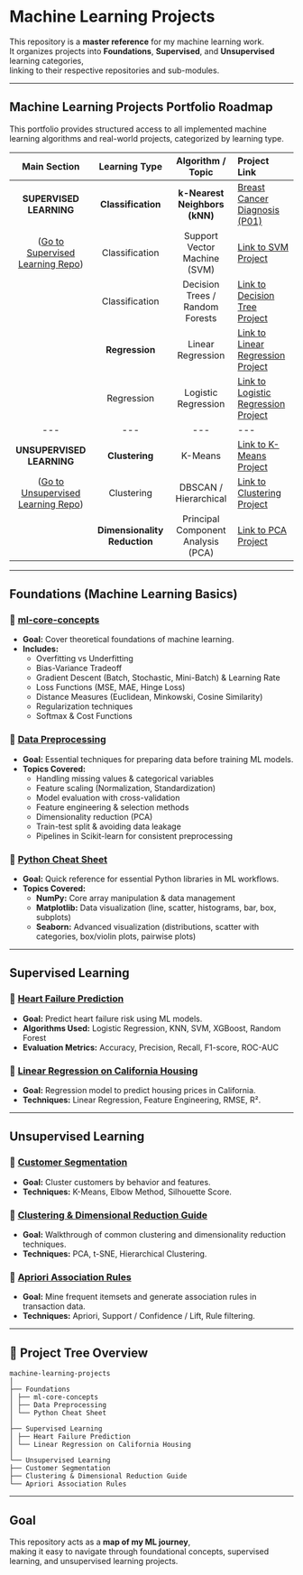 # Machine Learning Projects

This repository is a **master reference** for my machine learning work.  
It organizes projects into **Foundations**, **Supervised**, and **Unsupervised** learning categories,  
linking to their respective repositories and sub-modules.

---
##  Machine Learning Projects Portfolio Roadmap

This portfolio provides structured access to all implemented machine learning algorithms and real-world projects, categorized by learning type.

| Main Section | Learning Type | Algorithm / Topic | Project Link |
| :---: | :---: | :---: | :--- |
| **SUPERVISED LEARNING** | **Classification** | **k-Nearest Neighbors (kNN)** | [Breast Cancer Diagnosis (P01)](https://github.com/MohsenSafari83/Supervised-Learning-/tree/main/classification/P01_kNN_Breast_Cancer_Diagnosis) |
| ([Go to Supervised Learning Repo](https://github.com/MohsenSafari83/Supervised-Learning-)) | Classification | Support Vector Machine (SVM) | [Link to SVM Project]() |
| | Classification | Decision Trees / Random Forests | [Link to Decision Tree Project]() |
| | **Regression** | Linear Regression | [Link to Linear Regression Project]() |
| | Regression | Logistic Regression | [Link to Logistic Regression Project]() |
| --- | --- | --- | --- |
| **UNSUPERVISED LEARNING** | **Clustering** | K-Means | [Link to K-Means Project]() |
| ([Go to Unsupervised Learning Repo](https://github.com/MohsenSafari83/Unsupervised-Learning-)) | Clustering | DBSCAN / Hierarchical | [Link to Clustering Project]() |
| | **Dimensionality Reduction** | Principal Component Analysis (PCA) | [Link to PCA Project]() |
---

##  Foundations (Machine Learning Basics)

### 🔹 [ml-core-concepts](https://github.com/MohsenSafari83/ml-core-concepts)  
- **Goal:** Cover theoretical foundations of machine learning.  
- **Includes:**  
  - Overfitting vs Underfitting  
  - Bias-Variance Tradeoff  
  - Gradient Descent (Batch, Stochastic, Mini-Batch) & Learning Rate  
  - Loss Functions (MSE, MAE, Hinge Loss)  
  - Distance Measures (Euclidean, Minkowski, Cosine Similarity)  
  - Regularization techniques  
  - Softmax & Cost Functions  
  

### 🔹 [Data Preprocessing](https://github.com/MohsenSafari83/Supervised-Learning-/tree/main/Data%20Preprocessing)
- **Goal:** Essential techniques for preparing data before training ML models.  
- **Topics Covered:**
  - Handling missing values & categorical variables
  - Feature scaling (Normalization, Standardization)
  - Model evaluation with cross-validation
  - Feature engineering & selection methods
  - Dimensionality reduction (PCA)
  - Train-test split & avoiding data leakage
  - Pipelines in Scikit-learn for consistent preprocessing

### 🔹 [Python Cheat Sheet](https://github.com/MohsenSafari83/Supervised-Learning-/tree/main/Python_Cheat_Sheet)
- **Goal:** Quick reference for essential Python libraries in ML workflows.  
- **Topics Covered:**
  - **NumPy:** Core array manipulation & data management
  - **Matplotlib:** Data visualization (line, scatter, histograms, bar, box, subplots)
  - **Seaborn:** Advanced visualization (distributions, scatter with categories, box/violin plots, pairwise plots)

---

##  Supervised Learning

### 🔹 [Heart Failure Prediction](https://github.com/MohsenSafari83/Supervised-Learning-/tree/main/Heart%20Failure%20Prediction)
- **Goal:** Predict heart failure risk using ML models.  
- **Algorithms Used:** Logistic Regression, KNN, SVM, XGBoost, Random Forest  
- **Evaluation Metrics:** Accuracy, Precision, Recall, F1-score, ROC-AUC  

### 🔹 [Linear Regression on California Housing](https://github.com/your-username/supervised-learning/tree/main/california-housing)  
- **Goal:** Regression model to predict housing prices in California.  
- **Techniques:** Linear Regression, Feature Engineering, RMSE, R².

---

## Unsupervised Learning

### 🔹 [Customer Segmentation](https://github.com/your-username/unsupervised-learning/tree/main/customer-segmentation)  
- **Goal:** Cluster customers by behavior and features.  
- **Techniques:** K-Means, Elbow Method, Silhouette Score.  

### 🔹 [Clustering & Dimensional Reduction Guide](https://github.com/your-username/unsupervised-learning/tree/main/clustering-dim-reduction)  
- **Goal:** Walkthrough of common clustering and dimensionality reduction techniques.  
- **Techniques:** PCA, t-SNE, Hierarchical Clustering.  

### 🔹 [Apriori Association Rules](https://github.com/MohsenSafari83/Apriori-Association-Rules)  
- **Goal:** Mine frequent itemsets and generate association rules in transaction data.  
- **Techniques:** Apriori, Support / Confidence / Lift, Rule filtering.

---

## 🌳 Project Tree Overview
```
machine-learning-projects
│
├── Foundations
│ ├── ml-core-concepts
│ ├── Data Preprocessing
│ └── Python Cheat Sheet
│
├── Supervised Learning
│ ├── Heart Failure Prediction
│ └── Linear Regression on California Housing
│
└── Unsupervised Learning
├── Customer Segmentation
├── Clustering & Dimensional Reduction Guide
└── Apriori Association Rules
```

---

## Goal

This repository acts as a **map of my ML journey**,  
making it easy to navigate through foundational concepts, supervised learning, and unsupervised learning projects.

